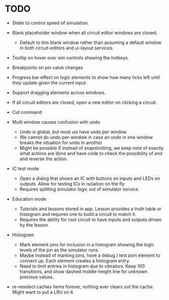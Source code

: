 # TODO

- Slider to control speed of simulation.
- Blank placeholder window when all circuit editor windows are closed.
  - Default to this blank window rather than assuming a default window in both circuit-editors and ui-layout services.
- Tooltip on hover over sim controls showing the hotkeys.
- Breakpoints on pin value changes
- Progress bar effect on logic elements to show how many ticks left until they update given the current input.
- Support dragging elements across windows.
- If all circuit editors are closed, open a new editor on clicking a circuit.
- Cut command

- Multi window causes confusion with undo

  - Undo is global, but most uis have undo per window
  - We cannot do undo per-window in case an undo in one window breaks the situation for undo in another
  - Might be possible if instead of snapshotting, we keep note of exactly what actions are done and have code to check the possibility of and and reverse the action.

- IC test mode

  - Open a dialog that shows an IC with buttons on inputs and LEDs on outputs. Allow for testing ICs in isolation on the fly
  - Requires splitting simulator logic out of simulator service.

- Education mode

  - Tutorials and lessons stored in app. Lesson provides a truth table or histogram and requires one to build a circuit to match it.
  - Requires the ability for root circuit to have inputs and outputs driven by the lesson.

- Histogram

  - Mark element pins for inclusion in a histogram showing the logic levels of the pin as the simulator runs.
  - Maybe instead of marking pins, have a debug / test port element to connect up. Each element creates a histogram entry.
  - Need to limit entries in histogram due to vibrators. Keep 100 transitions, and show dashed middle-height line for unknown previous values.

- re-reselect caches items forever, nothing ever clears out the cache. Might want to put a LRU on it.
